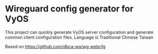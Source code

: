 # Wireguard config generator for VyOS

This project can quickly generate VyOS server configuration and generate common client configuration files.
Language is Traditional Chinese Taiwan

Based on https://github.com/dbca-wa/wg-webcfg
